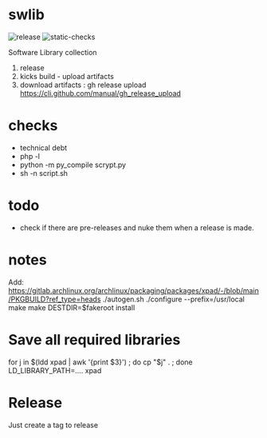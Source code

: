 # swlib

![release](https://github.com/TortugaLabs/swlib/actions/workflows/release.yaml/badge.svg)
![static-checks](https://github.com/TortugaLabs/swlib/actions/workflows/static-checks.yaml/badge.svg)

Software Library collection


1. release
2. kicks build - upload artifacts
3. download artifacts : gh release upload
  https://cli.github.com/manual/gh_release_upload


# checks

- technical debt
- php -l
- python -m py_compile scrypt.py
- sh -n script.sh

# todo

- check if there are pre-releases and nuke them when a release is made.


# notes

Add: https://gitlab.archlinux.org/archlinux/packaging/packages/xpad/-/blob/main/PKGBUILD?ref_type=heads
./autogen.sh
./configure --prefix=/usr/local
make
make DESTDIR=$fakeroot install

# Save all required libraries
for j in $(ldd xpad | awk '{print $3}') ; do cp "$j" . ; done
LD_LIBRARY_PATH=.... xpad

# Release

Just create a tag to release



